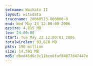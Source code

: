 ```yaml
---
setname: Waikato II
layout: witsdata
tracename: 20060523-000000-0
end: Wed May 24 12:00:00 2006
gzsize: 4,815 MB
len: 24:00:00
start: Tue May 23 12:00:01 2006
totalwirelen: 93,828 MB
pkts: 190 million
size: 14,591 MB
md5: dbed45d6c3c11bce6faf04077d47447e
---
```

